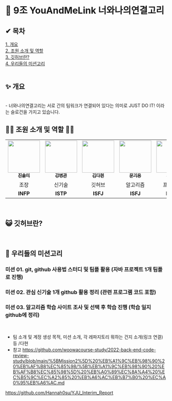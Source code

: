 # 🧬 9조 YouAndMeLink 너와나의연결고리

## ✔ 목차
<a href=https://github.com/YouAndMeLink/YouAndMeLink#%EA%B0%9C%EC%9A%94>1. 개요</a> <br>
<a href=https://github.com/YouAndMeLink/YouAndMeLink#%EC%A1%B0%EC%9B%90-%EC%86%8C%EA%B0%9C-%EB%B0%8F-%EC%97%AD%ED%95%A0>2. 조원 소개 및 역할</a> <br>
<a href=https://github.com/YouAndMeLink/YouAndMeLink#%EA%B9%83%ED%97%88%EB%B8%8C>3. 깃허브란?</a> <br>
<a href=https://github.com/YouAndMeLink/YouAndMeLink#%EA%B9%83%ED%97%88%EB%B8%8C>4. 우리들의 미션고리</a> <br>
<br>
 
## ✨ 개요
<br>
- 너와나의연결고리는 서로 간의 팀워크가 연결되어 있다는 의미로 JUST DO IT! 이라는 슬로건을 가지고 있습니다.

## 👩‍💻 조원 소개 및 역할 👨‍💻


<table>
  <tr> 
    <td align="center"><a href=https://github.com/YouAndMeLink/Algorithm-Study/tree/SM><img src="https://avatars.githubusercontent.com/u/103156290?v=4" width="100px;" alt=""/><br /><sub><b>진솔미</b></sub></a><br />
    </td>
    <td align="center"><a href=https://github.com/YouAndMeLink/Algorithm-Study/tree/BG><img src="https://avatars.githubusercontent.com/u/86152185?v=4" width="100px;" alt=""/><br /><sub><b>강병관</b></sub></a><br />
    </td>
    <td align="center"><a href=https://github.com/YouAndMeLink/Algorithm-Study/tree/DH><img src="https://avatars.githubusercontent.com/u/74331917?v=4" width="100px;" alt=""/><br /><sub><b>김다현</b></sub></a><br />
    </td>
    <td align="center"><a href=https://github.com/YouAndMeLink/Algorithm-Study/tree/KY><img src="https://avatars.githubusercontent.com/u/103173521?v=4" width="100px;" alt=""/><br /><sub><b>문기용</b></sub></a><br />
    </td>
        </td>
    <td align="center"><a href=https://github.com/YouAndMeLink/Algorithm-Study/tree/WJ><img src="https://avatars.githubusercontent.com/u/103166677?v=4" width="100px;" alt=""/><br /><sub><b>이원진</b></sub></a><br />
    </td>
  </tr>
  <tr>
    <td align="center">조장</td>
    <td align="center">신기술</td>
    <td align="center">깃허브</td>
    <td align="center">알고리즘</td>
    <td align="center">프로젝트</td>
  </tr>
  <tr>
    <td align="center"><b>INFP<b/></td>
    <td align="center"><b>ISTP</b></td>
    <td align="center"><b>ISFJ<b/></td>
    <td align="center"><b>ISFJ<b/></td>
    <td align="center"><b>ENTJ<b/></td>
  </tr>
</table>
<br>

## 😺 깃허브란?
<br>

## 💪 우리들의 미션고리

### 미션 01. git, github 사용법 스터디 및 팀플 활용 (자바 프로젝트 1개 팀플로 진행)

### 미션 02. 관심 신기술 1개 github 활용 정리 (관련 프로그램 코드 포함)

### 미션 03. 알고리즘 학습 사이트 조사 및 선택 후 학습 진행 (학습 일지 github에 정리)
<br>

- 팀 소개 및 계정 생성 목적, 미션 소개, 각 레파지토리 뭐하는 건지 소개(링크 연결) 등 /다현
- 참고
https://github.com/woowacourse-study/2022-back-end-code-review-study/blob/main/%5BMission2%5D%20%EB%A1%9C%EB%98%90%20%EB%AF%B8%EC%85%98/%5B%EB%A1%9C%EB%98%90%20%EB%AF%B8%EC%85%98%5D%20%EB%A0%89%EC%8A%A4%20%EC%B5%9C%EC%A2%85%20%EB%A6%AC%EB%B7%B0%20%EC%A0%95%EB%A6%AC.md

https://github.com/Hannah0su/YJU_Interim_Report

